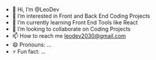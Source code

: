 - 👋 Hi, I’m @LeoDev
- 👀 I’m interested in Front and Back End Coding Projects
- 🌱 I’m currently learning Front End Tools like React
- 💞️ I’m looking to collaborate on Coding Projects
- 📫 How to reach me leodev2030@gmail.com
- 😄 Pronouns: ...
- ⚡ Fun fact: ...

<!---
Leoderlion/Leoderlion is a ✨ special ✨ repository because its `README.md` (this file) appears on your GitHub profile.
You can click the Preview link to take a look at your changes.
--->
